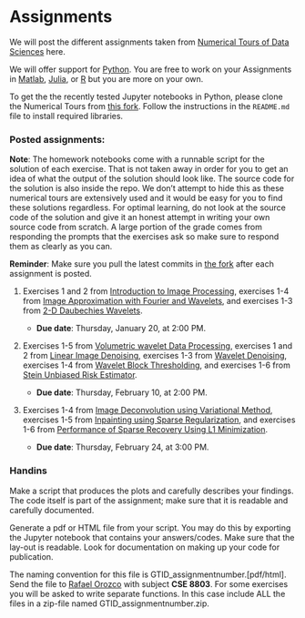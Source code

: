 # Assignments

We will post the different assignments taken from [Numerical Tours of Data Sciences] here.

We will offer support for [Python]. You are free to work on your Assignments in [Matlab], [Julia], or [R] but you are more on your own.

To get the the recently tested Jupyter notebooks in Python, please clone the Numerical Tours from [this fork]. Follow the instructions in the `README.md` file to install required libraries.


### Posted assignments:

**Note**: The homework notebooks come with a runnable script for the solution of each exercise. That is not taken away in order for you to get an idea of what the output of the solution should look like. The source code for the solution is also inside the repo. We don’t attempt to hide this as these numerical tours are extensively used and it would be easy for you to find these solutions regardless. For optimal learning, do not look at the source code of the solution and give it an honest attempt in writing your own source code from scratch. A large portion of the grade comes from responding the prompts that the exercises ask so make sure to respond them as clearly as you can.

**Reminder**: Make sure you pull the latest commits in [the fork] after each assignment is posted.

1. Exercises 1 and 2 from [Introduction to Image Processing], exercises 1-4 from [Image Approximation with Fourier and Wavelets], and exercises 1-3 from [2-D Daubechies Wavelets]. 
	* **Due date**: Thursday, January 20, at 2:00 PM.

2. Exercises 1-5 from [Volumetric wavelet Data Processing], exercises 1 and 2 from [Linear Image Denoising], exercises 1-3 from [Wavelet Denoising], exercises 1-4 from [Wavelet Block Thresholding], and exercises 1-6 from [Stein Unbiased Risk Estimator].
	* **Due date**: Thursday, February 10, at 2:00 PM. 

3. Exercises 1-4 from [Image Deconvolution using Variational Method], exercises 1-5 from [Inpainting using Sparse Regularization], and exercises 1-6 from [Performance of Sparse Recovery Using L1 Minimization].
	* **Due date**: Thursday, February 24, at 3:00 PM.

### Handins 

Make a script that produces the plots and carefully describes your findings. The code itself is part of the assignment; make sure that it is readable and carefully documented. 

Generate a pdf or HTML file from your script. You may do this by exporting the Jupyter notebook that contains your answers/codes. Make sure that the lay-out is readable. Look for documentation on making up your code for publication.

The naming convention for this file is GTID_assignmentnumber.[pdf/html]. Send the file to [Rafael Orozco](mailto:rorozco@gatech.edu) with subject **CSE 8803**. For some exercises you will be asked to write separate functions. In this case include ALL the files in a zip-file named GTID_assignmentnumber.zip.

<!-- 
If you need further assistance, you can find Ali at S1363L workstation (13th floor), Coda Building.

ASSIGNMENTS THAT DO NOT FOLLOW THE NAMING CONVENTIONS OR ARE SEND AFTER THE POSTED DEADLINE WILL NOT BE GRADED -->


[Numerical Tours of Data Sciences]:http://www.numerical-tours.com/
[Matlab]:http://www.numerical-tours.com/matlab/
[Python]:http://www.numerical-tours.com/python/
[Julia]:http://www.numerical-tours.com/julia/
[R]:http://www.numerical-tours.com/r/

[this fork]:https://github.com/alisiahkoohi/numerical-tours
[Introduction to Image Processing]:https://nbviewer.jupyter.org/github/gpeyre/numerical-tours/blob/master/python/introduction_3_image.ipynb
[Image Approximation with Fourier and Wavelets]:https://nbviewer.jupyter.org/github/gpeyre/numerical-tours/blob/master/python/introduction_4_fourier_wavelets.ipynb
[2-D Daubechies Wavelets]:https://nbviewer.jupyter.org/github/gpeyre/numerical-tours/blob/master/python/wavelet_4_daubechies2d.ipynb

[Volumetric wavelet Data Processing]:https://nbviewer.jupyter.org/github/gpeyre/numerical-tours/blob/master/python/multidim_2_volumetric.ipynb
[Linear Image Denoising]:https://nbviewer.jupyter.org/github/gpeyre/numerical-tours/blob/master/python/denoisingsimp_2b_linear_image.ipynb
[Wavelet Denoising]:https://nbviewer.jupyter.org/github/gpeyre/numerical-tours/blob/master/python/denoisingwav_2_wavelet_2d.ipynb
[Wavelet Block Thresholding]:https://nbviewer.jupyter.org/github/gpeyre/numerical-tours/blob/master/python/denoisingwav_4_block.ipynb
[Stein Unbiased Risk Estimator]:https://nbviewer.jupyter.org/github/gpeyre/numerical-tours/blob/master/python/denoisingadv_9_sure.ipynb


[Image Deconvolution using Variational Method]:https://nbviewer.jupyter.org/github/gpeyre/numerical-tours/blob/master/python/inverse_2_deconvolution_variational.ipynb
[Inpainting using Sparse Regularization]:https://nbviewer.jupyter.org/github/gpeyre/numerical-tours/blob/master/python/inverse_5_inpainting_sparsity.ipynb
[Performance of Sparse Recovery Using L1 Minimization]:https://nbviewer.jupyter.org/github/gpeyre/numerical-tours/blob/master/python/sparsity_6_l1_recovery.ipynb
[the fork]:https://github.com/alisiahkoohi/numerical-tours
